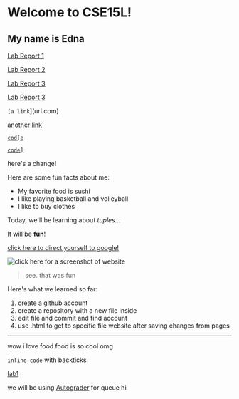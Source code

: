 # Welcome to CSE15L!

## My name is Edna

[Lab Report 1](https://ednavho.github.io/cse15l-lab-reports/lab-report-1-week-2.html)

[Lab Report 2](https://ednavho.github.io/cse15l-lab-reports/lab-report-2-week-4.html)

[Lab Report 3](https://ednavho.github.io/cse15l-lab-reports/lab-report-3-week-6.html)

[Lab Report 3](https://ednavho.github.io/cse15l-lab-reports/lab-report-3-week-6.html)

`[a link`](url.com)

[another link](`google.com)`

[`cod[e`](google.com)

[`code]`](ucsd.edu)



here's a change!

Here are some fun facts about me:
* My favorite food is sushi
* I like playing basketball and volleyball
* I like to buy clothes

Today, we'll be learning about *tuples*...

It will be **fun**!

[click here to direct yourself to google!](http://www.google.com)

![click here for a screenshot of website](https://www.planetware.com/wpimages/2020/02/france-in-pictures-beautiful-places-to-photograph-eiffel-tower.jpg)

> see. that was fun

Here's what we learned so far:
1. create a github account
2. create a repository with a new file inside
3. edit file and commit and find account
4. use <filename>.html to get to specific file website after saving changes from pages
  
---
  
wow i love food
  food is so cool
  omg
  
`inline code` with backticks
  
[lab1](new.md)
  
  
we will be using [Autograder](https://autograder.ucsd.edu) for queue
hi
 



